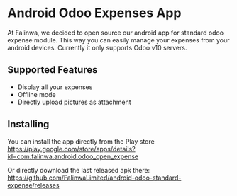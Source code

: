 # Android Odoo Expenses App
At Falinwa, we decided to open source our android app for standard odoo expense module. This way you can easily manage your expenses from your android devices. Currently it only supports Odoo v10 servers.

## Supported Features
- Display all your expenses
- Offline mode
- Directly upload pictures as attachment

## Installing

You can install the app directly from the Play store
https://play.google.com/store/apps/details?id=com.falinwa.android.odoo_open_expense

Or directly download the last released apk there:
https://github.com/FalinwaLimited/android-odoo-standard-expense/releases
